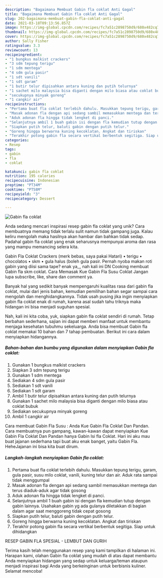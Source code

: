 ```yaml
---
description: "Bagaimana Membuat Gabin fla coklat Anti Gagal"
title: "Bagaimana Membuat Gabin fla coklat Anti Gagal"
slug: 202-bagaimana-membuat-gabin-fla-coklat-anti-gagal
date: 2021-03-18T09:13:56.857Z
image: https://img-global.cpcdn.com/recipes/fc7a51c2898750d9/680x482cq70/gabin-fla-coklat-foto-resep-utama.jpg
thumbnail: https://img-global.cpcdn.com/recipes/fc7a51c2898750d9/680x482cq70/gabin-fla-coklat-foto-resep-utama.jpg
cover: https://img-global.cpcdn.com/recipes/fc7a51c2898750d9/680x482cq70/gabin-fla-coklat-foto-resep-utama.jpg
author: Sally Fisher
ratingvalue: 3.3
reviewcount: 13
recipeingredient:
- "1 bungkus malkist crackers"
- "3 sdm tepung terigu"
- "1 sdm mentega"
- "4 sdm gula pasir"
- "1 sdt vanili"
- "1 sdt garam"
- "1 butir telur dipisahkan antara kuning dan putih telurnya"
- "1 sachet milo malaysia bisa diganti dengan milo biasa atau coklat bubuk"
- "secukupnya minyak goreng"
- "1 cangkir air"
recipeinstructions:
- "Pertama buat fla coklat terlebih dahulu. Masukkan tepung terigu, garam, gula pasir, susu milo coklat, vanili, kuning telur dan air. Aduk rata sampai tidak menggumpal"
- "Masak adonan fla dengan api sedang sambil memasukkan mentega dan terus diaduk-aduk agar tidak gosong"
- "Aduk adonan fla hingga tidak lengket di panci."
- "Selanjutnya ambil 1 buah gabin isi dengan fla kemudian tutup dengan gabin lainnya. Usahakan gabin yg ada gulanya diletakkan di bagian dalam agar saat menggoreng tidak cepat gosong"
- "Siapkan putih telur, baluti gabin dengan putih telur."
- "Goreng hingga berwarna kuning kecoklatan. Angkat dan tiriskan"
- "Terakhir potong gabin fla secara vertikal berbentuk segitiga. Siap untuk dihidangkan"
categories:
- Resep
tags:
- gabin
- fla
- coklat

katakunci: gabin fla coklat 
nutrition: 195 calories
recipecuisine: Indonesian
preptime: "PT34M"
cooktime: "PT58M"
recipeyield: "3"
recipecategory: Dessert

---
```



![Gabin fla coklat](https://img-global.cpcdn.com/recipes/fc7a51c2898750d9/680x482cq70/gabin-fla-coklat-foto-resep-utama.jpg)

Anda sedang mencari inspirasi resep gabin fla coklat yang unik? Cara membuatnya memang tidak terlalu sulit namun tidak gampang juga. Kalau keliru mengolah maka hasilnya akan hambar dan bahkan tidak sedap. Padahal gabin fla coklat yang enak seharusnya mempunyai aroma dan rasa yang mampu memancing selera kita.

Gabin Fla Coklat Crackers (merk bebas, saya pakai Hatari) • terigu • chocolatos • skm • gula halus (boleh gula pasir. Pernah nyoba makan roti gabin yang diisi sama tape? enak ya,,, nah kali ini DN Cooking membuat Gabin fla skm coklat. Cara Memasak Kue Gabin Fla Susu Coklat Jangan lupa subscribe, like, share dan comment ya.

Banyak hal yang sedikit banyak mempengaruhi kualitas rasa dari gabin fla coklat, mulai dari jenis bahan, kemudian pemilihan bahan segar sampai cara mengolah dan menghidangkannya. Tidak usah pusing jika ingin menyiapkan gabin fla coklat enak di rumah, karena asal sudah tahu triknya maka hidangan ini bisa menjadi suguhan spesial.


Nah, kali ini kita coba, yuk, siapkan gabin fla coklat sendiri di rumah. Tetap berbahan sederhana, sajian ini dapat memberi manfaat untuk membantu menjaga kesehatan tubuhmu sekeluarga. Anda bisa membuat Gabin fla coklat memakai 10 bahan dan 7 tahap pembuatan. Berikut ini cara dalam menyiapkan hidangannya.

<!--inarticleads1-->

##### Bahan-bahan dan bumbu yang digunakan dalam menyiapkan Gabin fla coklat:

1. Gunakan 1 bungkus malkist crackers
1. Siapkan 3 sdm tepung terigu
1. Gunakan 1 sdm mentega
1. Sediakan 4 sdm gula pasir
1. Sediakan 1 sdt vanili
1. Sediakan 1 sdt garam
1. Ambil 1 butir telur dipisahkan antara kuning dan putih telurnya
1. Gunakan 1 sachet milo malaysia bisa diganti dengan milo biasa atau coklat bubuk
1. Sediakan secukupnya minyak goreng
1. Ambil 1 cangkir air


Cara membuat Gabin Fla Susu : Anda Kue Gabin Fla Coklat Dan Pandan. Cara membuatnya pun gampang, kawan-kawan dapat menyiapkan Kue Gabin Fla Coklat Dan Pandan hanya Gabin Isi fla Coklat. Hari ini aku mau buat jajanan sederhana tapi buat aku enak banget, yaitu Gabin Fla. HeheJajanan ini bisa kita buat dirum. 

<!--inarticleads2-->

##### Langkah-langkah menyiapkan Gabin fla coklat:

1. Pertama buat fla coklat terlebih dahulu. Masukkan tepung terigu, garam, gula pasir, susu milo coklat, vanili, kuning telur dan air. Aduk rata sampai tidak menggumpal
1. Masak adonan fla dengan api sedang sambil memasukkan mentega dan terus diaduk-aduk agar tidak gosong
1. Aduk adonan fla hingga tidak lengket di panci.
1. Selanjutnya ambil 1 buah gabin isi dengan fla kemudian tutup dengan gabin lainnya. Usahakan gabin yg ada gulanya diletakkan di bagian dalam agar saat menggoreng tidak cepat gosong
1. Siapkan putih telur, baluti gabin dengan putih telur.
1. Goreng hingga berwarna kuning kecoklatan. Angkat dan tiriskan
1. Terakhir potong gabin fla secara vertikal berbentuk segitiga. Siap untuk dihidangkan


RESEP GABIN FLA SPESIAL - LEMBUT DAN GURIH 

Terima kasih telah menggunakan resep yang kami tampilkan di halaman ini. Harapan kami, olahan Gabin fla coklat yang mudah di atas dapat membantu Anda menyiapkan hidangan yang sedap untuk keluarga/teman ataupun menjadi inspirasi bagi Anda yang berkeinginan untuk berbisnis kuliner. Selamat mencoba!

